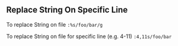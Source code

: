 Replace String On Specific Line
---

To replace String on file
`:%s/foo/bar/g`

To replace String on file for specific line (e.g. 4-11)
`:4,11s/foo/bar`


